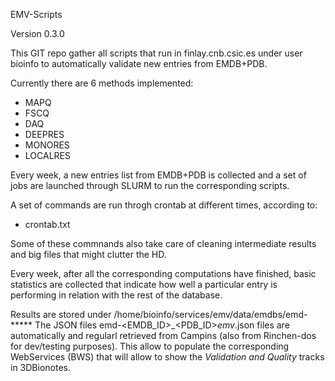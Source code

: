 EMV-Scripts

Version 0.3.0

This GIT repo gather all scripts that run in finlay.cnb.csic.es under user bioinfo
to automatically validate new entries from EMDB+PDB.

Currently there are 6 methods implemented:
- MAPQ
- FSCQ
- DAQ
- DEEPRES
- MONORES
- LOCALRES

Every week, a new entries list from EMDB+PDB is collected and a set of jobs are 
launched through SLURM to run the corresponding scripts.

A set of commands are run throgh crontab at different times, according to:
- crontab.txt

Some of these commnands also take care of cleaning intermediate results and big files that might clutter the HD.

Every week, after all the corresponding computations have finished, basic statistics are collected
that indicate how well a particular entry is performing in relation with the rest of the database.

Results are stored under /home/bioinfo/services/emv/data/emdbs/emd-*****
The JSON files emd-<EMDB_ID>_<PDB_ID>_emv_<method>.json files are automatically and regularl retrieved from Campins (also from Rinchen-dos for dev/testing purposes). This allow to populate the corresponding WebServices (BWS) that will allow to show the _Validation and Quality_ tracks in 3DBionotes.

